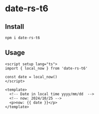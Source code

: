 # date-rs-t6

## Install
```
npm i date-rs-t6
```

## Usage
```vue
<script setup lang="ts">
import { local_now } from 'date-rs-t6'

const date = local_now()
</script>

<template>
  <!-- Date in local time yyyy/mm/dd  -->
  <!-- now: 2024/10/25 -->
  <p>now: {{ date }}</p>
</template>

```